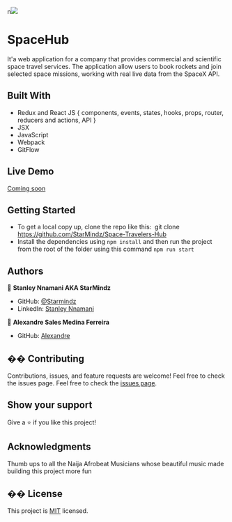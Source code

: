 n![](https://img.shields.io/badge/Microverse-blueviolet)
​
# SpaceHub
It'a web application for a company that provides commercial and scientific space travel services. The application allow users to book rockets and join selected space missions, working with real live data from the SpaceX API.
​
## Built With
- Redux and React JS 
    { 
      components, events, states, hooks, 
      props, router, reducers and actions, API
    }
- JSX
- JavaScript
- Webpack
- GitFlow

## Live Demo
[Coming soon]()
## Getting Started
- To get a local copy up, clone the repo like this: 
​
  git clone https://github.com/StarMindz/Space-Travelers-Hub
​
- Install the dependencies using `npm install` and then run the project from the root of the folder using this command `npm run start`
## Authors

👤 **Stanley Nnamani AKA StarMindz**

- GitHub: [@Starmindz](https://github.com/StarMindz)
- LinkedIn: [Stanley Nnamani](https://www.linkedin.com/in/stanley-nnamani/)


👤 **Alexandre Sales Medina Ferreira**
- GitHub: [Alexandre](https://github.com/alexmedinasf)

## �� Contributing
Contributions, issues, and feature requests are welcome!
Feel free to check the issues page.
Feel free to check the [issues page](../../issues/).
​
## Show your support
Give a ⭐️ if you like this project!
## Acknowledgments 
Thumb ups to all the Naija Afrobeat Musicians whose beautiful music made building this project more fun
## �� License
This project is [MIT](./MIT.md) licensed.